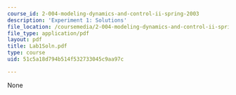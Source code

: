 ```yaml
---
course_id: 2-004-modeling-dynamics-and-control-ii-spring-2003
description: 'Experiment 1: Solutions'
file_location: /coursemedia/2-004-modeling-dynamics-and-control-ii-spring-2003/51c5a18d794b514f532733045c9aa97c_Lab1Soln.pdf
file_type: application/pdf
layout: pdf
title: Lab1Soln.pdf
type: course
uid: 51c5a18d794b514f532733045c9aa97c

---
```

None